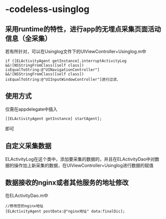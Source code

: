 # -codeless-usinglog

采用runtime的特性，进行app的无埋点采集页面活动信息（全采集）
-------------------------------------------------------- 
若有所针对，可以在Usinglog文件下的UIViewController+Usinglog.m中
```
if ([ELActivityAgent getInstance].interruptActivityLog
&&![NSStringFromClass([self class]) isEqualToString:@"UINavigationController"]
&&![NSStringFromClass([self class]) isEqualToString:@"UIInputWindowController"]进行过滤、
```

使用方式
-------------------------------------------------------- 
仅需在appdelegate中插入
```
[[ELActivityAgent getInstance] startAgent];
```
即可

自定义采集数据
-------------------------------------------------------- 
ELActivityLog在这个类中，添加要采集的数据的，并且在ELActivityDao中对数据的操作加上新采集的数据，在UIViewController+Usinglog进行数据的赋值

数据接收的nginx或者其他服务的地址修改
-------------------------------------------------------- 
在ELActivityDao.m中
```
//修改您的nginx地址
[ELActivityAgent postData:@"nginx地址" data:finalDic];
```
